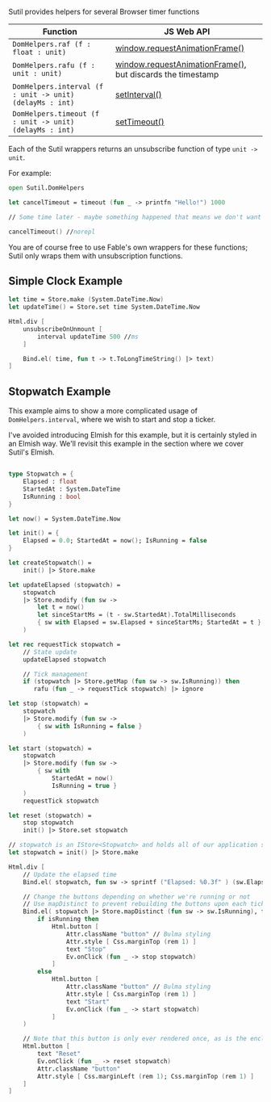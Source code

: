 Sutil provides helpers for several Browser timer functions

| Function | JS Web API |
|----------|-------------|
| `DomHelpers.raf (f : float : unit)` | [window.requestAnimationFrame()](https://developer.mozilla.org/docs/Web/API/window/requestAnimationFrame) |
| `DomHelpers.rafu (f : unit : unit)` | [window.requestAnimationFrame()](https://developer.mozilla.org/docs/Web/API/window/requestAnimationFrame), but discards the timestamp |
| `DomHelpers.interval (f : unit -> unit) (delayMs : int)` | [setInterval()](https://developer.mozilla.org/docs/Web/API/setInterval) |
| `DomHelpers.timeout (f : unit -> unit) (delayMs : int)` | [setTimeout()](https://developer.mozilla.org/docs/Web/API/setTimeout) |

Each of the Sutil wrappers returns an unsubscribe function of type `unit -> unit`.

For example:

```fs
open Sutil.DomHelpers

let cancelTimeout = timeout (fun _ -> printfn "Hello!") 1000

// Some time later - maybe something happened that means we don't want the timer to fire now

cancelTimeout() //norepl
```

You are of course free to use Fable's own wrappers for these functions; Sutil only wraps them with unsubscription functions.


## Simple Clock Example


```fs
let time = Store.make (System.DateTime.Now)
let updateTime() = Store.set time System.DateTime.Now

Html.div [
    unsubscribeOnUnmount [
        interval updateTime 500 //ms
    ]

    Bind.el( time, fun t -> t.ToLongTimeString() |> text)
]
```

## Stopwatch Example

This example aims to show a more complicated usage of `DomHelpers.interval`, where we wish to start and stop a ticker.

I've avoided introducing Elmish for this example, but it is certainly styled in an Elmish way. We'll revisit this example in the section where we cover Sutil's Elmish.


```fs

type Stopwatch = {
    Elapsed : float
    StartedAt : System.DateTime
    IsRunning : bool
}

let now() = System.DateTime.Now

let init() = {
    Elapsed = 0.0; StartedAt = now(); IsRunning = false
}

let createStopwatch() =
    init() |> Store.make

let updateElapsed (stopwatch) =
    stopwatch
    |> Store.modify (fun sw ->
        let t = now()
        let sinceStartMs = (t - sw.StartedAt).TotalMilliseconds
        { sw with Elapsed = sw.Elapsed + sinceStartMs; StartedAt = t }
    )

let rec requestTick stopwatch =
    // State update
    updateElapsed stopwatch

    // Tick management
    if (stopwatch |> Store.getMap (fun sw -> sw.IsRunning)) then
       rafu (fun _ -> requestTick stopwatch) |> ignore

let stop (stopwatch) =
    stopwatch
    |> Store.modify (fun sw ->
        { sw with IsRunning = false }
    )

let start (stopwatch) =
    stopwatch
    |> Store.modify (fun sw ->
        { sw with
            StartedAt = now()
            IsRunning = true }
    )
    requestTick stopwatch

let reset (stopwatch) =
    stop stopwatch
    init() |> Store.set stopwatch

// stopwatch is an IStore<Stopwatch> and holds all of our application state
let stopwatch = init() |> Store.make

Html.div [
    // Update the elapsed time
    Bind.el( stopwatch, fun sw -> sprintf ("Elapsed: %0.3f" ) (sw.Elapsed/1000.0) |> Html.div)

    // Change the buttons depending on whether we're running or not
    // Use mapDistinct to prevent rebuilding the buttons upon each tick (which updates Elapsed)
    Bind.el( stopwatch |> Store.mapDistinct (fun sw -> sw.IsRunning), fun isRunning ->
        if isRunning then
            Html.button [
                Attr.className "button" // Bulma styling
                Attr.style [ Css.marginTop (rem 1) ]
                text "Stop"
                Ev.onClick (fun _ -> stop stopwatch)
            ]
        else
            Html.button [
                Attr.className "button" // Bulma styling
                Attr.style [ Css.marginTop (rem 1) ]
                text "Start"
                Ev.onClick (fun _ -> start stopwatch)
            ]
    )

    // Note that this button is only ever rendered once, as is the enclosing div
    Html.button [
        text "Reset"
        Ev.onClick (fun _ -> reset stopwatch)
        Attr.className "button"
        Attr.style [ Css.marginLeft (rem 1); Css.marginTop (rem 1) ]
    ]
]
```

